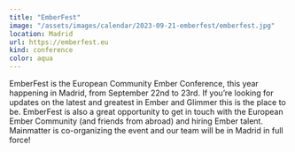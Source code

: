 ```yaml
---
title: "EmberFest"
image: "/assets/images/calendar/2023-09-21-emberfest/emberfest.jpg"
location: Madrid
url: https://emberfest.eu
kind: conference
color: aqua
---
```


EmberFest is the European Community Ember Conference, this year happening in Madrid, from
September 22nd to 23rd. If you’re looking for updates on the latest and greatest
in Ember and Glimmer this is the place to be. EmberFest is also a great
opportunity to get in touch with the European Ember Community (and friends from
abroad) and hiring Ember talent. Mainmatter is
co-organizing the event and our team will be in Madrid in full force!
